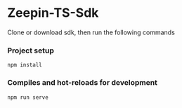 # Zeepin-TS-Sdk

Clone or download sdk, then run the following commands

### Project setup
```
npm install
```

### Compiles and hot-reloads for development
```
npm run serve
```
